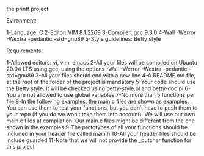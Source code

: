 the printf project 

Evironment:

1-Language: C
2-Editor: VIM 8.1.2269
3-Compiler: gcc 9.3.0
4-Wall -Werror -Wextra -pedantic -std=gnu89
5-Style guidelines: Betty style

Requirements:

1-Allowed editors: vi, vim, emacs
2-All your files will be compiled on Ubuntu 20.04 LTS using gcc, using the options -Wall -Werror -Wextra -pedantic -std=gnu89
3-All your files should end with a new line
4-A README.md file, at the root of the folder of the project is mandatory
5-Your code should use the Betty style. It will be checked using betty-style.pl and betty-doc.pl
6-You are not allowed to use global variables
7-No more than 5 functions per file
8-In the following examples, the main.c files are shown as examples. You can use them to test your functions, but you don’t have to push them to your repo (if you do we won’t take them into account). We will use our own main.c files at compilation. Our main.c files might be different from the one shown in the examples
9-The prototypes of all your functions should be included in your header file called main.h
10-All your header files should be include guarded
11-Note that we will not provide the _putchar function for this project
